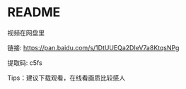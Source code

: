 # README

视频在网盘里

链接: https://pan.baidu.com/s/1DtUUEQa2DIeV7a8KtqsNPg 

提取码: c5fs 

Tips：建议下载观看，在线看画质比较感人